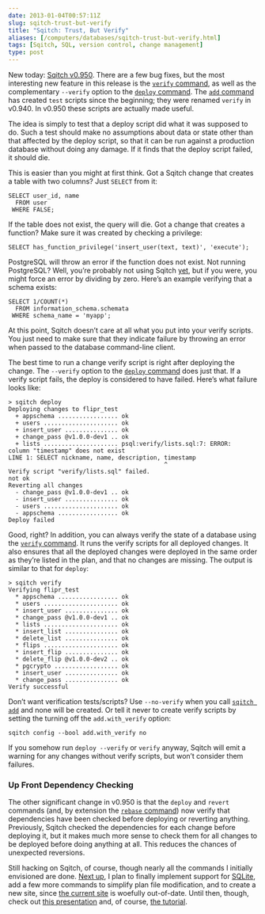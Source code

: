 ```yaml
--- 
date: 2013-01-04T00:57:11Z
slug: sqitch-trust-but-verify
title: "Sqitch: Trust, But Verify"
aliases: [/computers/databases/sqitch-trust-but-verify.html]
tags: [Sqitch, SQL, version control, change management]
type: post
---
```


<p>New today: <a href="https://metacpan.org/release/DWHEELER/App-Sqitch-0.950/">Sqitch v0.950</a>. There are a few bug fixes, but the most interesting new feature in this release is the <a href="https://metacpan.org/module/App::Sqitch::Command::verify"><code>verify</code> command</a>, as well as the complementary <code>--verify</code> option to the <a href="https://metacpan.org/module/App::Sqitch::Command::deploy"><code>deploy</code> command</a>. The <a href="https://metacpan.org/module/App::Sqitch::Command::add"><code>add</code> command</a> has created <code>test</code> scripts since the beginning; they were renamed <code>verify</code> in v0.940. In v0.950 these scripts are actually made useful.</p>

<p>The idea is simply to test that a deploy script did what it was supposed to do. Such a test should make no assumptions about data or state other than that affected by the deploy script, so that it can be run against a production database without doing any damage. If it finds that the deploy script failed, it should die.</p>

<p>This is easier than you might at first think. Got a Sqitch change that creates a table with two columns? Just <code>SELECT</code> from it:</p>

<pre><code>SELECT user_id, name
  FROM user
 WHERE FALSE;
</code></pre>

<p>If the table does not exist, the query will die. Got a change that creates a function? Make sure it was created by checking a privilege:</p>

<pre><code>SELECT has_function_privilege('insert_user(text, text)', 'execute');
</code></pre>

<p>PostgreSQL will throw an error if the function does not exist. Not running PostgreSQL? Well, you’re probably not using Sqitch <a href="https://github.com/theory/sqitch/issues?labels=engine&amp;state=open">yet</a>, but if you were, you might force an error by dividing by zero. Here’s an example verifying that a schema exists:</p>

<pre><code>SELECT 1/COUNT(*)
  FROM information_schema.schemata
 WHERE schema_name = 'myapp';
</code></pre>

<p>At this point, Sqitch doesn’t care at all what you put into your verify scripts. You just need to make sure that they indicate failure by throwing an error when passed to the database command-line client.</p>

<p>The best time to run a change verify script is right after deploying the change. The <code>--verify</code> option to the <a href="https://metacpan.org/module/App::Sqitch::Command::deploy"><code>deploy</code> command</a> does just that. If a verify script fails, the deploy is considered to have failed. Here’s what failure looks like:</p>

<pre><code>&gt; sqitch deploy
Deploying changes to flipr_test
  + appschema ................. ok
  + users ..................... ok
  + insert_user ............... ok
  + change_pass @v1.0.0-dev1 .. ok
  + lists ..................... psql:verify/lists.sql:7: ERROR:  column "timestamp" does not exist
LINE 1: SELECT nickname, name, description, timestamp
                                            ^
Verify script "verify/lists.sql" failed.
not ok
Reverting all changes
  - change_pass @v1.0.0-dev1 .. ok
  - insert_user ............... ok
  - users ..................... ok
  - appschema ................. ok
Deploy failed
</code></pre>

<p>Good, right? In addition, you can always verify the state of a database using the <a href="https://metacpan.org/module/App::Sqitch::Command::verify"><code>verify</code> command</a>. It runs the verify scripts for all deployed changes. It also ensures that all the deployed changes were deployed in the same order as they’re listed in the plan, and that no changes are missing. The output is similar to that for <code>deploy</code>:</p>

<pre><code>&gt; sqitch verify
Verifying flipr_test
  * appschema ................. ok
  * users ..................... ok
  * insert_user ............... ok
  * change_pass @v1.0.0-dev1 .. ok
  * lists ..................... ok
  * insert_list ............... ok
  * delete_list ............... ok
  * flips ..................... ok
  * insert_flip ............... ok
  * delete_flip @v1.0.0-dev2 .. ok
  * pgcrypto .................. ok
  * insert_user ............... ok
  * change_pass ............... ok
Verify successful
</code></pre>

<p>Don’t want verification tests/scripts? Use <code>--no-verify</code> when you call <a href="https://metacpan.org/module/App::Sqitch::Command::add"><code>sqitch add</code></a> and none will be created. Or tell it never to create verify scripts by setting the turning off the <code>add.with_verify</code> option:</p>

<pre><code>sqitch config --bool add.with_verify no
</code></pre>

<p>If you somehow run <code>deploy --verify</code> or <code>verify</code> anyway, Sqitch will emit a warning for any changes without verify scripts, but won’t consider them failures.</p>

<h3>Up Front Dependency Checking</h3>

<p>The other significant change in v0.950 is that the <code>deploy</code> and <code>revert</code> commands (and, by extension the <a href="https://metacpan.org/module/App::Sqitch::Command::deploy"><code>rebase</code> command</a>) now verify that dependencies have been checked before deploying or reverting anything. Previously, Sqitch checked the dependencies for each change before deploying it, but it makes much more sense to check them for all changes to be deployed before doing anything at all. This reduces the chances of unexpected reversions.</p>

<p>Still hacking on Sqitch, of course, though nearly all the commands I initially envisioned are done. <a href="https://github.com/theory/sqitch/issues?milestone=3">Next up</a>, I plan to finally implement support for <a href="http://sqlite.org/">SQLite</a>, add a few more commands to simplify plan file modification, and to create a new site, since <a href="http://sqlite.org/">the current site</a> is woefully out-of-date. Until then, though, check out <a href="https://www.slideshare.net/justatheory/sane-sql-change-management-with-sqitch">this presentation</a> and, of course, <a href="https://metacpan.org/module/sqitchtutorial">the tutorial</a>.</p>
